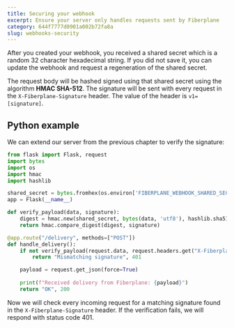```yaml
---
title: Securing your webhook
excerpt: Ensure your server only handles requests sent by Fiberplane
category: 644f7777d0901a002b72fa8a
slug: webhooks-security
---
```


After you created your webhook, you received a shared secret which is a random 32 character hexadecimal string.
If you did not save it, you can update the webhook and request a regeneration of the shared secret.

The request body will be hashed signed using that shared secret using the algorithm **HMAC SHA-512**. The signature
will be sent with every request in the `X-Fiberplane-Signature` header. The value of the header is `v1=[signature]`.

## Python example

We can extend our server from the previous chapter to verify the signature:

```python
from flask import Flask, request
import bytes
import os
import hmac
import hashlib

shared_secret = bytes.fromhex(os.environ['FIBERPLANE_WEBHOOK_SHARED_SECRET'])
app = Flask(__name__)

def verify_payload(data, signature):
    digest = hmac.new(shared_secret, bytes(data, 'utf8'), hashlib.sha512).hexdigest()
    return hmac.compare_digest(digest, signature)

@app.route("/delivery", methods=["POST"])
def handle_delivery():
    if not verify_payload(request.data, request.headers.get("X-Fiberplane-Signature")[3:]):
        return "Mismatching signature", 401

    payload = request.get_json(force=True)
    
    print(f"Received delivery from Fiberplane: {payload}")
    return "OK", 200
```

Now we will check every incoming request for a matching signature found in the `X-Fiberplane-Signature` header.
If the verification fails, we will respond with status code 401.
